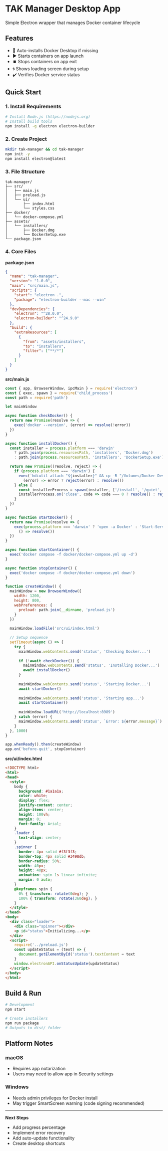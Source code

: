 # TAK Manager Desktop App

Simple Electron wrapper that manages Docker container lifecycle

## Features
- 🐳 Auto-installs Docker Desktop if missing
- ▶️ Starts containers on app launch
- ⏹️ Stops containers on app exit
- 🌀 Shows loading screen during setup
- ✔️ Verifies Docker service status

## Quick Start

### 1. Install Requirements
```bash
# Install Node.js (https://nodejs.org)
# Install build tools
npm install -g electron electron-builder
```

### 2. Create Project
```bash
mkdir tak-manager && cd tak-manager
npm init -y
npm install electron@latest
```

### 3. File Structure
```
tak-manager/
├── src/
│   ├── main.js
│   ├── preload.js
│   └── ui/
│       ├── index.html
│       └── styles.css
├── docker/
│   └── docker-compose.yml
├── assets/
│   └── installers/
│       ├── Docker.dmg
│       └── DockerSetup.exe
└── package.json
```

### 4. Core Files

**package.json**
```json
{
  "name": "tak-manager",
  "version": "1.0.0",
  "main": "src/main.js",
  "scripts": {
    "start": "electron .",
    "package": "electron-builder --mac --win"
  },
  "devDependencies": {
    "electron": "^28.0.0",
    "electron-builder": "^24.9.0"
  },
  "build": {
    "extraResources": [
      {
        "from": "assets/installers",
        "to": "installers",
        "filter": ["**/*"]
      }
    ]
  }
}
```

**src/main.js**
```javascript
const { app, BrowserWindow, ipcMain } = require('electron')
const { exec, spawn } = require('child_process')
const path = require('path')

let mainWindow

async function checkDocker() {
  return new Promise(resolve => {
    exec('docker --version', (error) => resolve(!error))
  })
}

async function installDocker() {
  const installer = process.platform === 'darwin' 
    ? path.join(process.resourcesPath, 'installers', 'Docker.dmg')
    : path.join(process.resourcesPath, 'installers', 'DockerSetup.exe')

  return new Promise((resolve, reject) => {
    if (process.platform === 'darwin') {
      exec(`hdiutil attach "${installer}" && cp -R "/Volumes/Docker Desktop/Docker Desktop.app" "/Applications/" && hdiutil detach "/Volumes/Docker Desktop"`, 
        (error) => error ? reject(error) : resolve())
    } else {
      const installerProcess = spawn(installer, ['/install', '/quiet', 'ACCEPT_EULA=1'])
      installerProcess.on('close', code => code === 0 ? resolve() : reject())
    }
  })
}

async function startDocker() {
  return new Promise(resolve => {
    exec(process.platform === 'darwin' ? 'open -a Docker' : 'Start-Service Docker',
      () => resolve())
  })
}

async function startContainer() {
  exec('docker compose -f docker/docker-compose.yml up -d')
}

async function stopContainer() {
  exec('docker compose -f docker/docker-compose.yml down')
}

function createWindow() {
  mainWindow = new BrowserWindow({
    width: 1200,
    height: 800,
    webPreferences: {
      preload: path.join(__dirname, 'preload.js')
    }
  })
  
  mainWindow.loadFile('src/ui/index.html')

  // Setup sequence
  setTimeout(async () => {
    try {
      mainWindow.webContents.send('status', 'Checking Docker...')
      
      if (!await checkDocker()) {
        mainWindow.webContents.send('status', 'Installing Docker...')
        await installDocker()
      }
      
      mainWindow.webContents.send('status', 'Starting Docker...')
      await startDocker()
      
      mainWindow.webContents.send('status', 'Starting app...')
      await startContainer()
      
      mainWindow.loadURL('http://localhost:8989')
    } catch (error) {
      mainWindow.webContents.send('status', `Error: ${error.message}`)
    }
  }, 1000)
}

app.whenReady().then(createWindow)
app.on('before-quit', stopContainer)
```

**src/ui/index.html**
```html
<!DOCTYPE html>
<html>
<head>
  <style>
    body { 
      background: #1a1a1a;
      color: white;
      display: flex;
      justify-content: center;
      align-items: center;
      height: 100vh;
      margin: 0;
      font-family: Arial;
    }
    .loader {
      text-align: center;
    }
    .spinner {
      border: 4px solid #f3f3f3;
      border-top: 4px solid #3498db;
      border-radius: 50%;
      width: 40px;
      height: 40px;
      animation: spin 1s linear infinite;
      margin: 0 auto;
    }
    @keyframes spin {
      0% { transform: rotate(0deg); }
      100% { transform: rotate(360deg); }
    }
  </style>
</head>
<body>
  <div class="loader">
    <div class="spinner"></div>
    <p id="status">Initializing...</p>
  </div>
  <script>
    require('../preload.js')
    const updateStatus = (text) => {
      document.getElementById('status').textContent = text
    }
    window.electronAPI.onStatusUpdate(updateStatus)
  </script>
</body>
</html>
```

## Build & Run
```bash
# Development
npm start

# Create installers
npm run package
# Outputs to dist/ folder
```

## Platform Notes

### macOS
- Requires app notarization
- Users may need to allow app in Security settings

### Windows
- Needs admin privileges for Docker install
- May trigger SmartScreen warning (code signing recommended)

---

**Next Steps**  
- Add progress percentage  
- Implement error recovery  
- Add auto-update functionality  
- Create desktop shortcuts